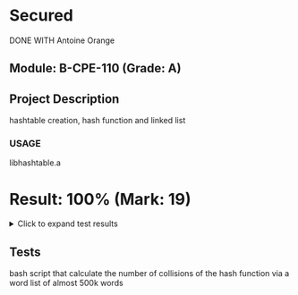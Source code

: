 # Secured

 DONE WITH Antoine Orange
## Module: B-CPE-110 (Grade: A)

## Project Description
 hashtable creation, hash function and linked list

### USAGE
 libhashtable.a
# Result: 100% (Mark: 19)
<details>
<summary>Click to expand test results</summary>

### Algorithm app. - Hash function (100% Passed)
| Test | Status |
| --- | --- |
| 01 - All input data is used during hashing #1 | PASSED |
| 02 - All input data is used during hashing #2 | PASSED |
| 03 - Two almost identical inputs give different outputs | PASSED |
| 04 - Hash function evenly distributes data in hash table | PASSED |

### Algorithm app. - Hash table (100% Passed)
| Test | Status |
| --- | --- |
| 01 - Filling hash table | PASSED |
| 02 - Inserting after deleting | PASSED |
| 03 - Deleting several items | PASSED |
| 04 - Searching severel items | PASSED |
| 05 - Fully deleting hash table | PASSED |

### Basics (100% Passed)
| Test | Status |
| --- | --- |
| 01 - Creating hash table | PASSED |
| 02 - Dumping hash table | PASSED |
| 03 - Deleting hash table | PASSED |
| 04 - Inserting item in hash table | PASSED |
| 05 - Deleting item in hash table | PASSED |
| 06 - Searching item in hash table | PASSED |

### Data structure (100% Passed)
| Test | Status |
| --- | --- |
| 01 - One collision in an index | PASSED |
| 02 - Updating existing key | PASSED |
| 03 - One collision in multiple indexes | PASSED |
| 04 - Several collisions in an index | PASSED |
| 05 - Several collisions in multiple indexes | PASSED |

### Optimization (100% Passed)
| Test | Status |
| --- | --- |
| 01 - Inserting & deleting 1.000 items | PASSED |
| 02 - Inserting & deleting 5.000 items | PASSED |
| 03 - Inserting & deleting 10.000 items | PASSED |
| 04 - Inserting & deleting 50.000 items | PASSED |
| 05 - Inserting & deleting 100.000 items | PASSED |

### Robustness (100% Passed)
| Test | Status |
| --- | --- |
| 01 - Checking new_hashtable params (len) | PASSED |
| 02 - Checking ht_insert params (ht) | PASSED |
| 03 - Checking ht_insert params (key) | PASSED |
| 04 - Checking ht_insert params (data) | PASSED |
| 05 - Checking ht_delete params (ht) | PASSED |
| 06 - Checking ht_delete params (key) | PASSED |
| 07 - Checking ht_delete params (not found) | PASSED |
| 08 - Checking ht_search params (ht) | PASSED |
| 09 - Checking ht_search params (key) | PASSED |
| 10 - Checking ht_search params (not found) | PASSED |

</details>

## Tests
bash script that calculate the number of collisions of the hash function via a word list of almost 500k words

